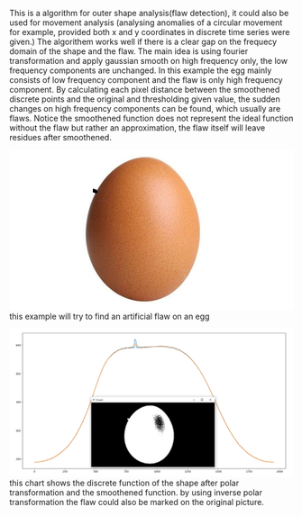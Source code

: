 This is a algorithm for outer shape analysis(flaw detection), it could also be used for movement analysis 
(analysing anomalies of a circular movement for example, provided both x and y coordinates in discrete time series were given.) 
The algorithem works well if there is a clear gap on the frequecy domain of the shape and the flaw.
The main idea is using fourier transformation and apply gaussian smooth on high frequency only, the low frequency components are unchanged.
In this example the egg mainly consists of low frequency component and the flaw is only high frequency component.
By calculating each pixel distance between the smoothened discrete points and the original and thresholding given value, the sudden changes on high frequency components can be found, which usually are flaws.
Notice the smoothened function does not represent the ideal function without the flaw but rather an approximation, the flaw itself will leave residues after smoothened.

![image](https://github.com/JiayouQin/Python-projects/blob/master/20%20Shape%20Analysis%20with%20FFT%20OpenCV/egg_flawed.jpg)
    this example will try to find an artificial flaw on an egg

![image](https://github.com/JiayouQin/Python-projects/blob/master/20%20Shape%20Analysis%20with%20FFT%20OpenCV/smoothy.png)
    this chart shows the discrete function of the shape after polar transformation and the smoothened function.
    by using inverse polar transformation the flaw could also be marked on the original picture.
